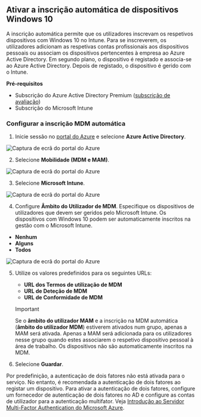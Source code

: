 ## <a name="enable-windows-10-automatic-enrollment"></a>Ativar a inscrição automática de dispositivos Windows 10

A inscrição automática permite que os utilizadores inscrevam os respetivos dispositivos com Windows 10 no Intune. Para se inscreverem, os utilizadores adicionam as respetivas contas profissionais aos dispositivos pessoais ou associam os dispositivos pertencentes à empresa ao Azure Active Directory. Em segundo plano, o dispositivo é registado e associa-se ao Azure Active Directory. Depois de registado, o dispositivo é gerido com o Intune.

**Pré-requisitos**
- Subscrição do Azure Active Directory Premium ([subscrição de avaliação](http://go.microsoft.com/fwlink/?LinkID=816845))
- Subscrição do Microsoft Intune


### <a name="configure-automatic-mdm-enrollment"></a>Configurar a inscrição MDM automática

1. Inicie sessão no [portal do Azure](https://portal.azure.com) e selecione **Azure Active Directory**.

  ![Captura de ecrã do portal do Azure](../media/auto-enroll-azure-main.png)

2. Selecione **Mobilidade (MDM e MAM)**.

  ![Captura de ecrã do portal do Azure](../media/auto-enroll-mdm.png)

3. Selecione **Microsoft Intune**.

  ![Captura de ecrã do portal do Azure](../media/auto-enroll-intune.png)

4. Configure **Âmbito do Utilizador de MDM**. Especifique os dispositivos de utilizadores que devem ser geridos pelo Microsoft Intune. Os dispositivos com Windows 10 podem ser automaticamente inscritos na gestão com o Microsoft Intune.

  - **Nenhum**
  - **Alguns**
  - **Todos**

   ![Captura de ecrã do portal do Azure](../media/auto-enroll-scope.png)

5. Utilize os valores predefinidos para os seguintes URLs:
    - **URL dos Termos de utilização de MDM**
    - **URL de Deteção de MDM**
    - **URL de Conformidade de MDM**

    > [!IMPORTANT]
    > Se o **âmbito do utilizador MAM** e a inscrição na MDM automática (**âmbito do utilizador MDM**) estiverem ativados num grupo, apenas a MAM será ativada. Apenas a MAM será adicionada para os utilizadores nesse grupo quando estes associarem o respetivo dispositivo pessoal à área de trabalho. Os dispositivos não são automaticamente inscritos na MDM.

6. Selecione **Guardar**.

Por predefinição, a autenticação de dois fatores não está ativada para o serviço. No entanto, é recomendada a autenticação de dois fatores ao registar um dispositivo. Para ativar a autenticação de dois fatores, configure um fornecedor de autenticação de dois fatores no AD e configure as contas de utilizador para a autenticação multifator. Veja [Introdução ao Servidor Multi-Factor Authentication do Microsoft Azure](https://docs.microsoft.com/azure/multi-factor-authentication/multi-factor-authentication-get-started-cloud).
